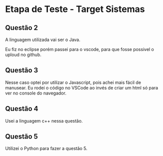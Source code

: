 <h1>Etapa de Teste - Target Sistemas</h1>


<h2>Questão 2</h2>
<p>A linguagem utilizada vai ser o Java.</p>
<p>Eu fiz no eclipse porém passei para o vscode, para que fosse possivel o uploud no github.</p>

<h2>Questão 3</h2>
<p>Nesse caso optei por utilizar o Javascript, pois achei mais fácil de manusear. Eu rodei o código no VSCode ao invés de criar um html só para ver no console do navegador.</p>

<h2>Questão 4</h2>
<p>Usei a linguagem c++ nessa questão.</p>

<h2>Questão 5</h2>
<p>Utilizei o Python para fazer a questão 5.</p>